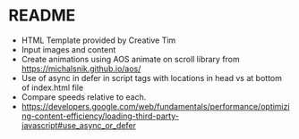 # README

* HTML Template provided by Creative Tim
* Input images and content
* Create animations using AOS animate on scroll library from https://michalsnik.github.io/aos/
* Use of async in defer in script tags with locations in head vs at bottom of index.html file
* Compare speeds relative to each.
* https://developers.google.com/web/fundamentals/performance/optimizing-content-efficiency/loading-third-party-javascript#use_async_or_defer
